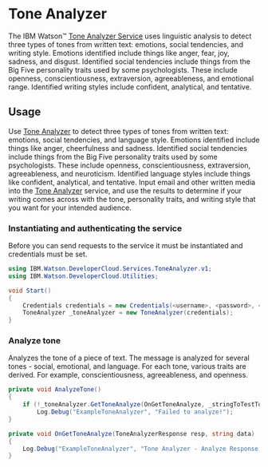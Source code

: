 # Tone Analyzer

The IBM Watson™ [Tone Analyzer Service][tone-analyzer] uses linguistic analysis to detect three types of tones from written text: emotions, social tendencies, and writing style. Emotions identified include things like anger, fear, joy, sadness, and disgust. Identified social tendencies include things from the Big Five personality traits used by some psychologists. These include openness, conscientiousness, extraversion, agreeableness, and emotional range. Identified writing styles include confident, analytical, and tentative.

## Usage
Use [Tone Analyzer][tone-analyzer] to detect three types of tones from written text: emotions, social tendencies, and language style. Emotions identified include things like anger, cheerfulness and sadness. Identified social tendencies include things from the Big Five personality traits used by some psychologists. These include openness, conscientiousness, extraversion, agreeableness, and neuroticism. Identified language styles include things like confident, analytical, and tentative. Input email and other written media into the [Tone Analyzer][tone-analyzer] service, and use the results to determine if your writing comes across with the tone, personality traits, and writing style that you want for your intended audience.

### Instantiating and authenticating the service
Before you can send requests to the service it must be instantiated and credentials must be set.
```cs
using IBM.Watson.DeveloperCloud.Services.ToneAnalyzer.v1;
using IBM.Watson.DeveloperCloud.Utilities;

void Start()
{
    Credentials credentials = new Credentials(<username>, <password>, <url>);
    ToneAnalyzer _toneAnalyzer = new ToneAnalyzer(credentials);
}
```


### Analyze tone
Analyzes the tone of a piece of text. The message is analyzed for several tones - social, emotional, and language. For each tone, various traits are derived. For example, conscientiousness, agreeableness, and openness.
```cs
private void AnalyzeTone()
{
    if (!_toneAnalyzer.GetToneAnalyze(OnGetToneAnalyze, _stringToTestTone))
        Log.Debug("ExampleToneAnalyzer", "Failed to analyze!");
}

private void OnGetToneAnalyze(ToneAnalyzerResponse resp, string data)
{
    Log.Debug("ExampleToneAnalyzer", "Tone Analyzer - Analyze Response: {0}", data);
}
```

[tone-analyzer]: https://console.bluemix.net/docs/services/tone-analyzer/index.html

